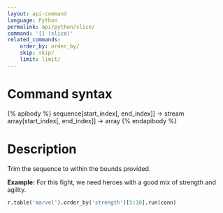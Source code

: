 ```yaml
---
layout: api-command 
language: Python
permalink: api/python/slice/
command: '[] (slice)'
related_commands:
    order_by: order_by/
    skip: skip/
    limit: limit/
---
```


# Command syntax #

{% apibody %}
sequence[start_index[, end_index]] &rarr; stream
array[start_index[, end_index]] &rarr; array
{% endapibody %}

# Description #

Trim the sequence to within the bounds provided.

__Example:__ For this fight, we need heroes with a good mix of strength and agility.

```py
r.table('marvel').order_by('strength')[5:10].run(conn)
```


